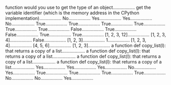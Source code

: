 function would you use to get the type of an object.................
get the variable identifier (which is the memory address in the CPython implementation).................
No.................
Yes.................
Yes.................
No..................
True.................
True.................
True.................
True.................
True.................
True.................
False.................
True.................
False.................
True.................
True.................
[1, 2, 3, 12].................
[1, 2, 3, 4].................
False.................
[1, 2, 3].................
1.................
[1, 2, 3, 4].................
[4, 5, 6].................
[1, 2, 3].................
a function def copy_list(l): that returns a copy of a list..................
a function def copy_list(l): that returns a copy of a list..................
a function def copy_list(l): that returns a copy of a list..................
a function def copy_list(l): that returns a copy of a list..................
Yes.................
Yes.................
Yes.................
No.................
Yes.................
True.................
True.................
True.................
True.................
No.................
No.................
Yes.................
